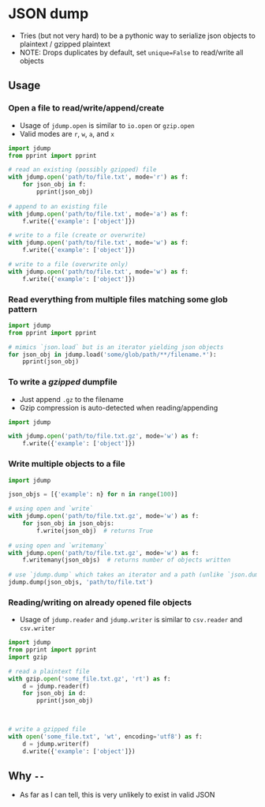 #   JSON dump
-   Tries (but not very hard) to be a pythonic way to serialize json objects to plaintext / gzipped plaintext
-   NOTE: Drops duplicates by default, set `unique=False` to read/write all objects 

##  Usage

### Open a file to read/write/append/create
-   Usage of `jdump.open` is similar to `io.open` or `gzip.open`
-   Valid modes are `r`, `w`, `a`, and `x`
```python
import jdump
from pprint import pprint

# read an existing (possibly gzipped) file
with jdump.open('path/to/file.txt', mode='r') as f:
    for json_obj in f:
        pprint(json_obj)
        
# append to an existing file
with jdump.open('path/to/file.txt', mode='a') as f:
    f.write({'example': ['object']})

# write to a file (create or overwrite)
with jdump.open('path/to/file.txt', mode='w') as f:
    f.write({'example': ['object']})

# write to a file (overwrite only)
with jdump.open('path/to/file.txt', mode='w') as f:
    f.write({'example': ['object']})
```

### Read everything from multiple files matching some glob pattern
```python
import jdump
from pprint import pprint

# mimics `json.load` but is an iterator yielding json objects
for json_obj in jdump.load('some/glob/path/**/filename.*'):
    pprint(json_obj)
```

### To write a *gzipped* dumpfile
-   Just append `.gz` to the filename
-   Gzip compression is auto-detected when reading/appending
```python
import jdump

with jdump.open('path/to/file.txt.gz', mode='w') as f:
    f.write({'example': ['object']})
```

### Write multiple objects to a file
```python
import jdump

json_objs = [{'example': n} for n in range(100)]

# using open and `write`
with jdump.open('path/to/file.txt.gz', mode='w') as f:
    for json_obj in json_objs:
        f.write(json_obj)  # returns True
        
# using open and `writemany`
with jdump.open('path/to/file.txt.gz', mode='w') as f:
    f.writemany(json_objs)  # returns number of objects written
    
# use `jdump.dump` which takes an iterator and a path (unlike `json.dump` which takes a file object)
jdump.dump(json_objs, 'path/to/file.txt')
```

### Reading/writing on already opened file objects
-   Usage of `jdump.reader` and `jdump.writer` is similar to `csv.reader` and `csv.writer`
```python
import jdump
from pprint import pprint
import gzip

# read a plaintext file
with gzip.open('some_file.txt.gz', 'rt') as f: 
    d = jdump.reader(f)
    for json_obj in d:
        pprint(json_obj)
        


# write a gzipped file
with open('some_file.txt', 'wt', encoding='utf8') as f: 
    d = jdump.writer(f)
    d.write({'example': ['object']})
```


##  Why `--`
-   As far as I can tell, this is very unlikely to exist in valid JSON
